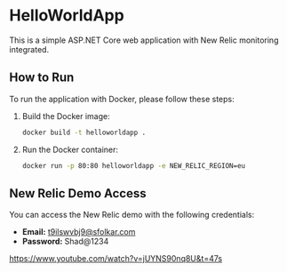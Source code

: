 # HelloWorldApp

This is a simple ASP.NET Core web application with New Relic monitoring integrated.



## How to Run

To run the application with Docker, please follow these steps:

1. Build the Docker image:
    ```bash
    docker build -t helloworldapp .
    ```

2. Run the Docker container:
    ```bash
    docker run -p 80:80 helloworldapp -e NEW_RELIC_REGION=eu
    ```

## New Relic Demo Access

You can access the New Relic demo with the following credentials:

- **Email:** t9ilswvbj9@sfolkar.com
- **Password:** Shad@1234

https://www.youtube.com/watch?v=jUYNS90nq8U&t=47s